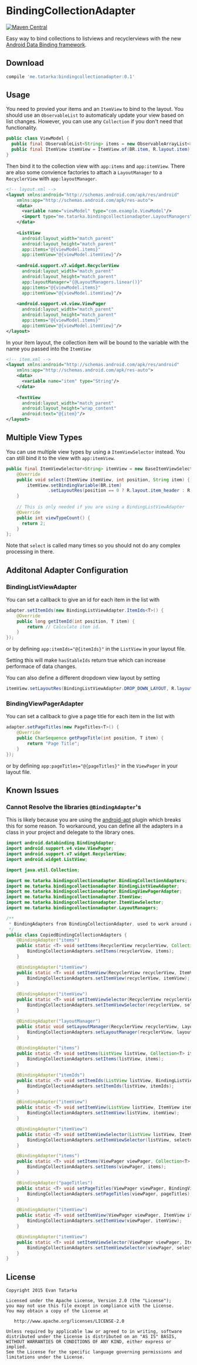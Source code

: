 # BindingCollectionAdapter
[![Maven Central](https://maven-badges.herokuapp.com/maven-central/me.tatarka/bindingcollectionadapter/badge.svg?style=flat)](https://maven-badges.herokuapp.com/maven-central/me.tatarka/bindingcollectionadapter)

Easy way to bind collections to listviews and recyclerviews with the new [Android Data Binding framework](https://developer.android.com/tools/data-binding/guide.html).

## Download

```groovy
compile 'me.tatarka:bindingcollectionadapter:0.1'
```

## Usage

You need to provied your items and an `ItemView` to bind to the layout. You should use an
`ObservableList` to automaticaly update your view based on list changes. However, you can
use any `Collection` if you don't need that functionality.

```java
public class ViewModel {
  public final ObservableList<String> items = new ObservableArrayList<>();
  public final ItemView itemView = ItemView.of(BR.item, R.layout.item);
}
```

Then bind it to the collection view with `app:items` and `app:itemView`. There are also some 
convience factories to attach a `LayoutManager` to a `RecyclerView` with `app:layoutManager`.

```xml
<!-- layout.xml -->
<layout xmlns:android="http://schemas.android.com/apk/res/android"
    xmlns:app="http://schemas.android.com/apk/res-auto">
    <data>
      <variable name="viewModel" type="com.example.ViewModel"/> 
      <import type="me.tatarka.bindingcollectionadapter.LayoutManagers" />
    </data>
    
    <ListView
      android:layout_width="match_parent"
      android:layout_height="match_parent"
      app:items="@{viewModel.items}"
      app:itemView="@{viewModel.itemView}"/>
      
    <android.support.v7.widget.RecyclerView
      android:layout_width="match_parent"
      android:layout_height="match_parent"
      app:layoutManager="{@LayoutManagers.linear()}"
      app:items="@{viewModel.items}"
      app:itemView="@{viewModel.itemView}"/>
      
    <android.support.v4.view.ViewPager
      android:layout_width="match_parent"
      android:layout_height="match_parent"
      app:items="@{viewModel.items}"
      app:itemView="@{viewModel.itemView}"/>
</layout>
```

In your item layout, the collection item will be bound to the variable with the
name you passed into the `ItemView`

```xml
<!-- item.xml -->
<layout xmlns:android="http://schemas.android.com/apk/res/android"
    xmlns:app="http://schemas.android.com/apk/res-auto">
    <data>
      <variable name="item" type="String"/> 
    </data>
    
    <TextView
      android:layout_width="match_parent"
      android:layout_height="wrap_content"
      android:text="@{item}"/>
</layout>
```

## Multiple View Types

You can use multiple view types by using a `ItemViewSelector` instead. You can still bind
it to the view with `app:itemView`.

```java
public final ItemViewSelector<String> itemView = new BaseItemViewSelector<String>() {
    @Override
    public void select(ItemView itemView, int position, String item) {
        itemView.setBindingVariable(BR.item)
                .setLayoutRes(position == 0 ? R.layout.item_header : R.layout.item);
    }
    
    // This is only needed if you are using a BindingListViewAdapter
    @Override
    public int viewTypeCount() {
      return 2;
    }
};
```

Note that `select` is called many times so you should not do any complex processing in there.

## Additonal Adapter Configuration

### BindingListViewAdapter

You can set a callback to give an id for each item in the list with

```java
adapter.setItemIds(new BindingListViewAdapter.ItemIds<T>() {
    @Override
    public long getItemId(int position, T item) {
        return // Calculate item id.
    }
});
```
or by defining `app:itemIds="@{itemIds}"` in the `ListView` in your layout file.

Setting this will make `hasStableIds` return true which can increase performace of data changes.

You can also define a different dropdown view layout by setting

```java
itemView.setLayoutRes(BindingListViewAdapter.DROP_DOWN_LAYOUT, R.layout.item_dropdown);
```

### BindingViewPagerAdapter

You can set a callback to give a page title for each item in the list with

```java
adapter.setPageTitles(new PageTitles<T>() {
    @Override
    public CharSequence getPageTitle(int position, T item) {
        return "Page Title";
    }
});
```
or by defining `app:pageTitles="@{pageTitles}"` in the `ViewPager` in your layout file.

## Known Issues

### Cannot Resolve the libraries `@BindingAdapter`'s

This is likely because you are using the [android-apt](https://bitbucket.org/hvisser/android-apt) plugin which breaks this for some reason. To workaround, you can define all the adapters in a class in your project and delegate to the library ones.

```java
import android.databinding.BindingAdapter;
import android.support.v4.view.ViewPager;
import android.support.v7.widget.RecyclerView;
import android.widget.ListView;

import java.util.Collection;

import me.tatarka.bindingcollectionadapter.BindingCollectionAdapters;
import me.tatarka.bindingcollectionadapter.BindingListViewAdapter;
import me.tatarka.bindingcollectionadapter.BindingViewPagerAdapter;
import me.tatarka.bindingcollectionadapter.ItemView;
import me.tatarka.bindingcollectionadapter.ItemViewSelector;
import me.tatarka.bindingcollectionadapter.LayoutManagers;

/**
 * BindingAdapters from BindingCollectionAdapter, used to work around android-apt issue.
 */
public class CopiedBindingCollectionAdapters {
    @BindingAdapter("items")
    public static <T> void setItems(RecyclerView recyclerView, Collection<T> items) {
        BindingCollectionAdapters.setItems(recyclerView, items);
    }

    @BindingAdapter("itemView")
    public static <T> void setItemView(RecyclerView recyclerView, ItemView itemView) {
        BindingCollectionAdapters.setItemView(recyclerView, itemView);
    }

    @BindingAdapter("itemView")
    public static <T> void setItemViewSelector(RecyclerView recyclerView, ItemViewSelector<T> selector) {
        BindingCollectionAdapters.setItemViewSelector(recyclerView, selector);
    }

    @BindingAdapter("layoutManager")
    public static void setLayoutManager(RecyclerView recyclerView, LayoutManagers.LayoutManagerFactory layoutManagerFactory) {
        BindingCollectionAdapters.setLayoutManager(recyclerView, layoutManagerFactory);
    }

    @BindingAdapter("items")
    public static <T> void setItems(ListView listView, Collection<T> items) {
        BindingCollectionAdapters.setItems(listView, items);
    }

    @BindingAdapter("itemIds")
    public static <T> void setItemIds(ListView listView, BindingListViewAdapter.ItemIds<T> itemIds) {
        BindingCollectionAdapters.setItemIds(listView, itemIds);
    }

    @BindingAdapter("itemView")
    public static <T> void setItemView(ListView listView, ItemView itemView) {
        BindingCollectionAdapters.setItemView(listView, itemView);
    }

    @BindingAdapter("itemView")
    public static <T> void setItemViewSelector(ListView listView, ItemViewSelector<T> selector) {
        BindingCollectionAdapters.setItemViewSelector(listView, selector);
    }

    @BindingAdapter("items")
    public static <T> void setItems(ViewPager viewPager, Collection<T> items) {
        BindingCollectionAdapters.setItems(viewPager, items);
    }

    @BindingAdapter("pageTitles")
    public static <T> void setPageTitles(ViewPager viewPager, BindingViewPagerAdapter.PageTitles<T> pageTitles) {
        BindingCollectionAdapters.setPageTitles(viewPager, pageTitles);
    }

    @BindingAdapter("itemView")
    public static <T> void setItemView(ViewPager viewPager, ItemView itemView) {
        BindingCollectionAdapters.setItemView(viewPager, itemView);
    }

    @BindingAdapter("itemView")
    public static <T> void setItemViewSelector(ViewPager viewPager, ItemViewSelector<T> selector) {
        BindingCollectionAdapters.setItemViewSelector(viewPager, selector);
    }
}
```

## License

    Copyright 2015 Evan Tatarka
    
    Licensed under the Apache License, Version 2.0 (the "License");
    you may not use this file except in compliance with the License.
    You may obtain a copy of the License at
    
       http://www.apache.org/licenses/LICENSE-2.0
    
    Unless required by applicable law or agreed to in writing, software
    distributed under the License is distributed on an "AS IS" BASIS,
    WITHOUT WARRANTIES OR CONDITIONS OF ANY KIND, either express or implied.
    See the License for the specific language governing permissions and
    limitations under the License.
